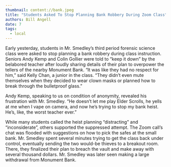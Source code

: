 ```yaml
---
thumbnail: content://bank.jpeg
title: "Students Asked To Stop Planning Bank Robbery During Zoom Class"
authors: Bill Angell
date: 7
tags:
  - local
---
```


Early yesterday, students in Mr. Smedley’s third period forensic science class were asked to stop planning a bank robbery during class instruction. Seniors Andy Kemp and Colin Gollier were told to “keep it down” by the belabored teacher after loudly sharing details of their plan to overpower the tellers of the nearby Monument Bank. “It was like they had no respect for him,” said Kelly Chan, a junior in the class. “They didn’t even mute themselves when they decided to wear clown masks or planned how to break through the bulletproof glass.”

Andy Kemp, speaking to us on condition of anonymity, revealed his frustration with Mr. Smedley. “He doesn’t let me play Elder Scrolls, he yells at me when I vape on camera, and now he’s trying to stop my bank heist. He’s, like, the worst teacher ever.” 

While many students called the heist planning “distracting” and “inconsiderate”, others supported the suppressed attempt. The Zoom call’s chat was flooded with suggestions on how to pick the safes at the small bank. Mr. Smedley spent several minutes trying to get the class back under control, eventually sending the two would-be thieves to a breakout room. There, they finalized their plan to breach the vault and make away with several thousand dollars. Mr. Smedley was later seen making a large withdrawal from Monument Bank.
